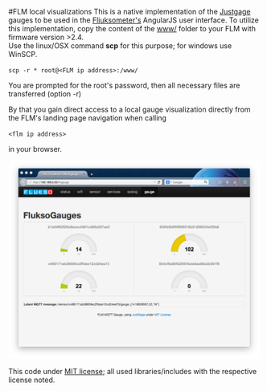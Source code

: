 #FLM local visualizations
This is a native implementation of the [Justgage](http:/justgage.com) gauges to be used in the [Fliuksometer's](http://flukso.net) AngularJS user interface.
To utilize this implementation, copy the content of the [www/](www/) folder to your FLM with firmware version >2.4.<br>
Use the linux/OSX command **scp** for this purpose; for windows use WinSCP.

`scp -r * root@<FLM ip address>:/www/`

You are prompted for the root's password, then all necessary files are transferred (option -r)

By that you gain direct access to a local gauge visualization directly from the FLM's landing page navigation when calling

`<flm ip address>`

in your browser.

<img src="FLMlocalGauge.png" width=500px> 

This code under [MIT license](LICENSE); all used libraries/includes with the respective license noted.